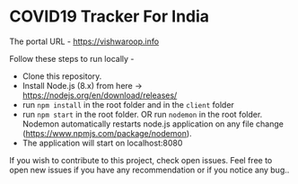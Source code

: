 # COVID19 Tracker For India

The portal URL - https://vishwaroop.info

Follow these steps to run locally - 

- Clone this repository. 
- Install Node.js (8.x) from here -> https://nodejs.org/en/download/releases/
- run `npm install` in the root folder and in the `client` folder
- run `npm start` in the root folder. OR run `nodemon` in the root folder. Nodemon automatically restarts node.js application on any file change (https://www.npmjs.com/package/nodemon).
- The application will start on localhost:8080

If you wish to contribute to this project, check open issues. Feel free to open new issues if you have any recommendation or if you notice any bug..